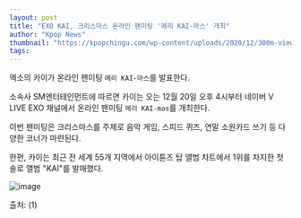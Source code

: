 ```yaml
---
layout: post
title: "EXO KAI, 크리스마스 온라인 팬미팅 '메리 KAI-마스' 개최"
author: "Kpop News"
thumbnail: "https://kpopchingu.com/wp-content/uploads/2020/12/300m-views-2020-12-15T024731.511-890x512.png"
tags: 
---
```



엑소의 카이가 온라인 팬미팅 `메리 KAI-마스`를 발표한다.

소속사 SM엔터테인먼트에 따르면 카이는 오는 12월 20일 오후 4시부터 네이버 V LIVE EXO 채널에서 온라인 팬미팅 `메리 KAI-mas`를 개최한다.

이번 팬미팅은 크리스마스를 주제로 음악 게임, 스피드 퀴즈, 연말 소원카드 쓰기 등 다양한 코너가 마련된다.

한편, 카이는 최근 전 세계 55개 지역에서 아이튠즈 탑 앨범 차트에서 1위를 차지한 첫 솔로 앨범 "KAI"를 발매했다.

![image](https://kpopchingu.com/wp-content/uploads/2020/12/5-3.png)

출처: (1)